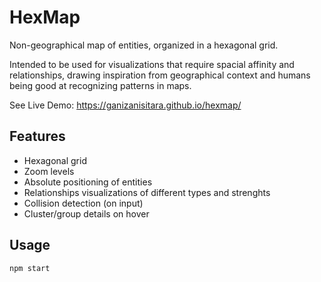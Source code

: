 # HexMap
Non-geographical map of entities, organized in a hexagonal grid.

Intended to be used for visualizations that require spacial affinity 
and relationships, drawing inspiration from geographical context and 
humans being good at recognizing patterns in maps.

See Live Demo: https://ganizanisitara.github.io/hexmap/

## Features
- Hexagonal grid
- Zoom levels
- Absolute positioning of entities
- Relationships visualizations of different types and strenghts
- Collision detection (on input)
- Cluster/group details on hover

## Usage
```javascript
npm start